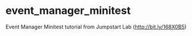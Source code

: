 event_manager_minitest
======================

Event Manager Minitest tutorial from Jumpstart Lab (http://bit.ly/168X0B5)
